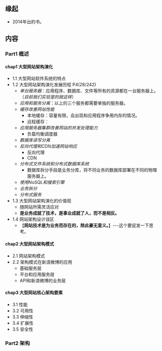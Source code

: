 ## 缘起
+ 2014年出的书。

## 内容
###  Part1 概述
####  chap1 大型网站架构演化
+ 1.1 大型网站软件系统的特点
+ 1.2 大型网站架构演化发展历程 P4(28/242)
	+ *单台服务器*：应用程序、数据库、文件等所有的资源都在一台服务器上。（*目前我们实验室的就这样*）
	+ *应用和服务分离*：以上的三个服务都需要单独的服务器。
	+ *缓存改善网站性能*
		+ 本地缓存：容量有限，会出现和应用程序争用内存的情况。
		+ 远程缓存：
	+ *应用服务器集群改善网站的并发处理能力*
		+ 负载均衡调度器
	+ *数据库读写分离*
	+ *反向代理和CDN加速网站响应*
		+ 反向代理
		+ CDN
	+ *分布式文件系统和分布式数据库系统*
		+ 数据库拆分手段是业务分库，将不同业务的数据库部署在不同的物理服务器上。
	+ *使用NoSQL和搜索引擎*
	+ *业务拆分*
	+ *分布式服务*    
+ 1.3 大型网站架构演化的价值观
	+ 随网站所需灵活应对
	+ **是业务成就了技术，是事业成就了人，而不是相反。**
+ 1.4 网站架构设计误区
	+ 【**网站技术是为业务而存在的，除此豪无意义。**】---这个要促发一下思考。

####  chap2 大型网站架构模式
+ 2.1 网站架构模式
+ 2.2 架构模式在新浪微博的应用
	+ 基础服务层
	+ 平台和应用服务层
	+ API和新浪微博的业务层

####  chap3 大型网站核心架构要素
+ 3.1 性能
+ 3.2 可用性
+ 3.3 伸缩性
+ 3.4 扩展性
+ 3.5 安全性

###  Part2 架构 